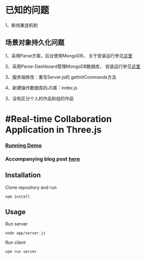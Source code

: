 # 已知的问题

1、断线重连机制

## 场景对象持久化问题

1、采用Parse方案，后台使用MongoDB， 关于安装运行参见[这里](https://github.com/parse-community/parse-server)

2、采用Parse-Dashboard管理MongoDB数据库， 安装运行参见[这里](https://github.com/parse-community/parse-dashboard)

3、服务端修改：重写Server.js的 getInitCommands方法

4、新建操作数据库的JS类：index.js


3、没有区分个人的作品和组的作品


#Real-time Collaboration Application in Three.js
========
### [Running Demo](http://storage.googleapis.com/hecodes/app/index.html)

### Accompanying blog post [here](http://hecodes.com/2016/08/building-real-time-collaboration-applications-three-js)

## Installation
Clone repository and run

```
npm install
```

## Usage
Run server
```
node app/server.js
```

Run client

```
npm run server
```

